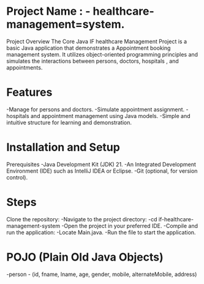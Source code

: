 # Project Name : - healthcare-management=system.
Project Overview
The Core Java IF healthcare Management Project is a basic Java application that demonstrates a Appointment booking management system. It utilizes object-oriented programming principles and simulates the interactions between persons, doctors, hospitals , and appointments.

# Features
-Manage  for persons and doctors.
-Simulate appointment assignment.
-hospitals and appointment management using Java models.
-Simple and intuitive structure for learning and demonstration.

# Installation and Setup
Prerequisites
-Java Development Kit (JDK) 21.
-An Integrated Development Environment (IDE) such as IntelliJ IDEA or Eclipse.
-Git (optional, for version control).

# Steps
Clone the repository:
-Navigate to the project directory:
-cd if-healthcare-management-system
-Open the project in your preferred IDE.
-Compile and run the application:
-Locate Main.java.
-Run the file to start the application.

# POJO (Plain Old Java Objects)
-person - (id, fname, lname, age, gender, mobile, alternateMobile, address)
